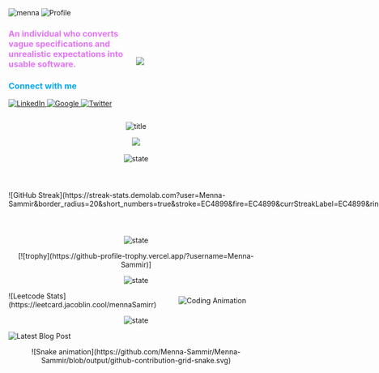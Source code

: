 <div style="display: flex; align-items:center">
  <div style="flex: 1;">
<img src="https://github.com/Menna-Sammir/p-issues/blob/main/menna.svg" alt="menna" >
<img src="https://github.com/Menna-Sammir/p-issues/blob/main/65cdd14fd4bb06ef30853bd818b51cbd_MD5.svg" alt="Profile">
 <h3 style="color:rgb(228, 116, 248)">An individual who converts vague specifications and unrealistic expectations into usable software.</h3>

<h3 style="color: #03a9f4"> Connect with me</h3>

<p align="left">
 <a href="">
  <img src="https://github.com/Menna-Sammir/p-issues/blob/main/6812670f47698281c529b99bd79f98c3_MD5.svg" alt="LinkedIn" width="40">
 </a>
 <a href="">
  <img src="https://github.com/Menna-Sammir/p-issues/blob/main/google-color-svgrepo-com.svg" alt="Google" width="40">
 </a>
 <a href="">
  <img src="https://github.com/Menna-Sammir/p-issues/blob/main/d40a81956b3442b828fa7eb5ce19b36e_MD5.svg" alt="Twitter" width="40">
 </a>
</p>

  </div>
  <div style="flex: 1; padding: 10px;">

![](https://github.com/Menna-Sammir/p-issues/blob/main/71e5a5443b2f54d91a32d63b4baa897a_MD5.gif)

  </div>
</div>

<p align="center" width="100%">
<img src="https://github.com/Menna-Sammir/p-issues/blob/main/Languages_Frameworks_Tools_Abilities.svg" alt="title" >
</p>

<p align="center">
  <a href="https://skillicons.dev">
    <img src="https://skillicons.dev/icons?i=c,cs,py,js,ts,dotnet,flask,nestjs,nextjs,nodejs,graphql,postgres,mysql,html,css,bootstrap,tailwind,sass,jquery,threejs,react,redis,redux,regex,vim,bash,emacs,figma,git,github,heroku,jest,linux,md,nginx,notion,npm,prisma,gulp,rabbitmq,vercel,vim,xd,postman,cmake,docker" />
  </a>
</p>

<p align="center" width="100%">
<img src="https://github.com/Menna-Sammir/p-issues/blob/main/Github_State.svg" alt="state" >
</p>

<div style="display: flex; align-items:center">
  <div style="flex: 1;">
      ![GitHub Streak](https://streak-stats.demolab.com?user=Menna-Sammir&border_radius=20&short_numbers=true&stroke=EC4899&fire=EC4899&currStreakLabel=EC4899&ring=EC4899)
  </div>
  <div style="flex: 1; padding: 10px;">

<p align="center">

![menna's GitHub stats](https://github-readme-stats.vercel.app/api?username=Menna-Sammir&border_radius=20&show_icons=true&theme=transparent&title_color=EC4899&icon_color=EC4899&rank_icon=github&ring_color=EC4899&text_color=434d58)

</p>
  </div>
</div>

<p align="center" width="100%">
<img src="https://github.com/Menna-Sammir/p-issues/blob/main/Github_profile_Trophy.svg" alt="state" >
</p>

<p align="center">
  [![trophy](https://github-profile-trophy.vercel.app/?username=Menna-Sammir)]
</p>

<p align="center" width="100%">
<img src="https://github.com/Menna-Sammir/p-issues/blob/main/Problem_solving_State.svg" alt="state" >
</p>

<div style="display: flex; align-items:center">
  <div style="flex: 2;">
       ![Leetcode Stats](https://leetcard.jacoblin.cool/mennaSamirr)
  </div>
  <div style="flex: 1;">
  <img src="https://github.com/Menna-Sammir/p-issues/blob/main/8d2ca07f421f05dbb51fcef0a6cab7f4_MD5.gif" alt="Coding Animation" width="50%">
  </div>
</div>

<p align="center" width="100%">
<img src="https://github.com/Menna-Sammir/p-issues/blob/main/Latest_Blog_Post.svg" alt="state" >
</p>

<div style="display: flex; align-items:center">
  <div style="flex: 1;">
       <img src="https://github.com/Menna-Sammir/p-issues/blob/main/fb0df3253e5d0a856f6232f3a7468ecd.gif" alt="Latest Blog Post">

  </div>
  <div style="flex: 2;">

<!-- BLOG-POST-LIST:START -->
<!-- BLOG-POST-LIST:END -->

  </div>
</div>


<p align="center">
![Snake animation](https://github.com/Menna-Sammir/Menna-Sammir/blob/output/github-contribution-grid-snake.svg)
</p>
